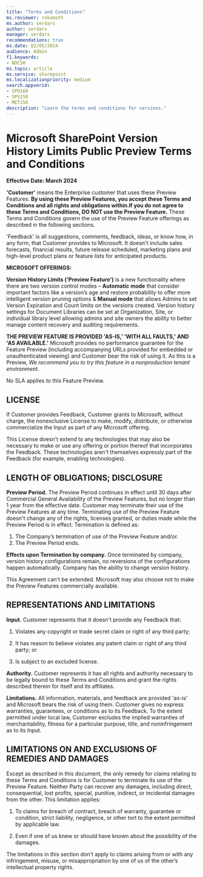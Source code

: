 ```yaml
---
title: "Terms and Conditions"
ms.reviewer: rekamath
ms.author: serdars
author: serdars
manager: serdars
recommendations: true
ms.date: 02/05/2024
audience: Admin
f1.keywords:
- NOCSH
ms.topic: article
ms.service: sharepoint
ms.localizationpriority: medium
search.appverid:
- SPO160
- SPS150
- MET150
description: "Learn the terms and conditions for versions."
---
```


# Microsoft SharePoint Version History Limits Public Preview Terms and Conditions

**Effective Date: March 2024** 

**'Customer'** means the Enterprise customer that uses these Preview Features.
**By using these Preview Features, you accept these Terms and Conditions and all rights and obligations within**.**If you do not agree to these Terms and Conditions, DO NOT use the Preview Feature.** These Terms and Conditions govern the use of the Preview Feature offerings as described in the following sections.

'Feedback' is all suggestions, comments, feedback, ideas, or know how, in any form, that Customer provides to Microsoft. It doesn't include sales forecasts, financial results, future release scheduled, marketing plans and high-level product plans or feature lists for anticipated products.

**MICROSOFT OFFERINGS:**  

**Version History Limits ('Preview Feature')** is a new functionality where there are two version control modes – **Automatic mode** that consider important factors like a version’s age and restore probability to offer more intelligent version pruning options & **Manual mode** that allows Admins to set Version Expiration and Count limits on the versions created. Version history settings for Document Libraries can be set at Organization, Site, or individual library level allowing admins and site owners the ability to better manage content recovery and auditing requirements.  

**THE PREVIEW FEATURE IS PROVIDED 'AS-IS,' 'WITH ALL FAULTS,' AND 'AS AVAILABLE.'**  Microsoft provides no performance guarantee for the Feature Preview (including accompanying URLs provided for embedded or unauthenticated viewing) and Customer bear the risk of using it. As this is a Preview, *We recommend you to try this feature in a nonproduction tenant environment*.

No SLA applies to this Feature Preview.

## LICENSE

If Customer provides Feedback, Customer grants to Microsoft, without charge, the nonexclusive License to make, modify, distribute, or otherwise commercialize the Input as part of any Microsoft offering.

This License doesn't extend to any technologies that may also be necessary to make or use any offering or portion thereof that incorporates the Feedback. These technologies aren't themselves expressly part of the Feedback (for example, enabling technologies).

## LENGTH OF OBLIGATIONS; DISCLOSURE

**Preview Period.** The Preview Period continues in effect until 30 days after Commercial General Availability of the Preview Features, but no longer than 1 year from the effective date. Customer may terminate their use of the Preview Features at any time. Terminating use of the Preview Feature doesn't change any of the rights, licenses granted, or duties made while the Preview Period is in effect. Termination is defined as:

1. The Company’s termination of use of the Preview Feature and/or.
1. The Preview Period ends.

**Effects upon Termination by company.** Once terminated by company, version history configurations remain, no reversions of the configurations happen automatically.   Company has the ability to change version history.

This Agreement can't be extended. Microsoft may also choose not to make the Preview Features commercially available.

## REPRESENTATIONS AND LIMITATIONS

**Input.** Customer represents that it doesn't provide any Feedback that:

1. Violates any copyright or trade secret claim or right of any third party; 

1. It has reason to believe violates any patent claim or right of any third party; or

1. Is subject to an excluded license.

**Authority.** Customer represents it has all rights and authority necessary to be legally bound to these Terms and Conditions and grant the rights described therein for itself and its affiliates.  

**Limitations.** All information, materials, and feedback are provided 'as-is' and Microsoft bears the risk of using them. Customer gives no express warranties, guarantees, or conditions as to its Feedback. To the extent permitted under local law, Customer excludes the implied warranties of merchantability, fitness for a particular purpose, title, and noninfringement as to its Input.

## LIMITATIONS ON AND EXCLUSIONS OF REMEDIES AND DAMAGES

Except as described in this document, the only remedy for claims relating to these Terms and Conditions is for Customer to terminate its use of the Preview Feature. Neither Party can recover any damages, including direct, consequential, lost profits, special, punitive, indirect, or incidental damages from the other. This limitation applies:

1. To claims for breach of contract, breach of warranty, guarantee or condition, strict liability, negligence, or other tort to the extent permitted by applicable law.

1. Even if one of us knew or should have known about the possibility of the damages.

The limitations in this section don't apply to claims arising from or with any infringement, misuse, or misappropriation by one of us of the other’s intellectual property rights.

